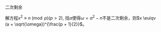 二次剩余

解方程$x^2 \equiv n \pmod p (p > 2)$, 找$a$使得$\omega = a^2 - n$不是二次剩余，则$x \euiqv (a + \sqrt{\omega})^{\frac{p + 1}{2}}$。
